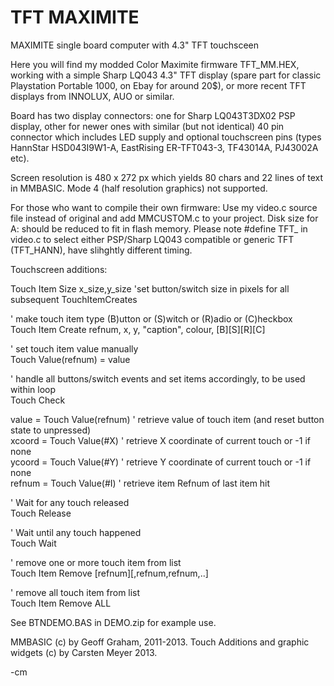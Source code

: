 TFT MAXIMITE
============

MAXIMITE single board computer with 4.3" TFT touchsceen

Here you will find my modded Color Maximite firmware TFT_MM.HEX, working with a simple Sharp LQ043
4.3" TFT display (spare part for classic Playstation Portable 1000, on Ebay for around 20$), 
or more recent TFT displays from INNOLUX, AUO or similar.

Board has two display connectors: one for Sharp LQ043T3DX02 PSP display,
other for newer ones with similar (but not identical) 40 pin connector which includes LED
supply and optional touchscreen pins (types HannStar HSD043I9W1-A, EastRising ER-TFT043-3, TF43014A, PJ43002A etc). 

Screen resolution is 480 x 272 px which yields 80 chars and 22 lines of text in MMBASIC.
Mode 4 (half resolution graphics) not supported.

For those who want to compile their own firmware: Use my video.c source file instead of original and add MMCUSTOM.c to your project. Disk size for A: should be reduced to fit in flash memory. Please note #define TFT_ in video.c to select either PSP/Sharp LQ043 compatible or generic TFT (TFT_HANN), have slihghtly different timing.


Touchscreen additions:

Touch Item Size x_size,y_size		'set button/switch size in pixels for all subsequent TouchItemCreates

' make touch item type (B)utton or (S)witch or (R)adio or (C)heckbox<br>
Touch Item Create refnum, x, y, "caption", colour, [B][S][R][C] 

' set touch item value manually<br>
Touch Value(refnum) = value			

' handle all buttons/switch events and set items accordingly, to be used within loop<br>
Touch Check     

value = Touch Value(refnum)	' retrieve value of touch item (and reset button state to unpressed)<br>
xcoord = Touch Value(#X)	' retrieve X coordinate of current touch or -1 if none<br>
ycoord = Touch Value(#Y)	' retrieve Y coordinate of current touch or -1 if none<br>
refnum = Touch Value(#I)	' retrieve item Refnum of last item hit

' Wait for any touch released<br>
Touch Release	

' Wait until any touch happened<br>
Touch Wait	

' remove one or more touch item from list<br>
Touch Item Remove [refnum][,refnum,refnum,..]	

' remove all touch item from list<br>
Touch Item Remove ALL	

See BTNDEMO.BAS in DEMO.zip for example use.<br>

MMBASIC (c) by Geoff Graham, 2011-2013. Touch Additions and graphic widgets (c) by Carsten Meyer 2013.

-cm